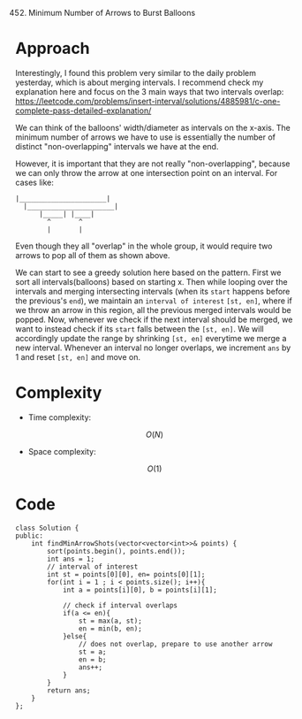 452. Minimum Number of Arrows to Burst Balloons

# Approach
<!-- Describe your approach to solving the problem. -->
Interestingly, I found this problem very similar to the daily problem yesterday, which is about merging intervals. I recommend check my explanation here and focus on the 3 main ways that two intervals overlap: https://leetcode.com/problems/insert-interval/solutions/4885981/c-one-complete-pass-detailed-explanation/

We can think of the balloons' width/diameter as intervals on the x-axis. The minimum number of arrows we have to use is essentially the number of distinct "non-overlapping" intervals we have at the end. 

However, it is important that they are not really "non-overlapping", because we can only throw the arrow at one intersection point on an interval. For cases like:
```
|______________________|
  |______________________|
      |_____| |____|      
        ^       ^
        |       |
```
Even though they all "overlap" in the whole group, it would require two arrows to pop all of them as shown above.

We can start to see a greedy solution here based on the pattern. First we sort all intervals(balloons) based on starting x. Then while looping over the intervals and merging intersecting intervals (when its `start` happens before the previous's `end`), we maintain an `interval of interest` `[st, en]`, where if we throw an arrow in this region, all the previous merged intervals would be popped. Now, whenever we check if the next interval should be merged, we want to instead check if its `start` falls between the `[st, en]`. We will accordingly update the range by shrinking `[st, en]` everytime we merge a new interval. Whenever an interval no longer overlaps, we increment `ans` by 1 and reset `[st, en]` and move on.

# Complexity
- Time complexity:
<!-- Add your time complexity here, e.g. $$O(n)$$ -->
$$O(N)$$
- Space complexity:
<!-- Add your space complexity here, e.g. $$O(n)$$ -->
$$O(1)$$
# Code
```
class Solution {
public:
    int findMinArrowShots(vector<vector<int>>& points) {
        sort(points.begin(), points.end());
        int ans = 1;
        // interval of interest
        int st = points[0][0], en= points[0][1];
        for(int i = 1 ; i < points.size(); i++){
            int a = points[i][0], b = points[i][1];
            
            // check if interval overlaps
            if(a <= en){
                st = max(a, st);
                en = min(b, en);
            }else{
                // does not overlap, prepare to use another arrow
                st = a;
                en = b;
                ans++;
            }
        }
        return ans;
    }
};
```